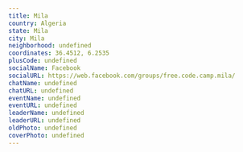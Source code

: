```yaml
---
title: Mila
country: Algeria
state: Mila
city: Mila
neighborhood: undefined
coordinates: 36.4512, 6.2535
plusCode: undefined
socialName: Facebook
socialURL: https://web.facebook.com/groups/free.code.camp.mila/
chatName: undefined
chatURL: undefined
eventName: undefined
eventURL: undefined
leaderName: undefined
leaderURL: undefined
oldPhoto: undefined
coverPhoto: undefined
---
```

